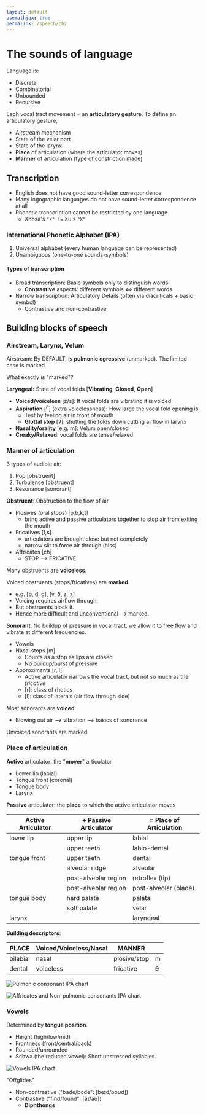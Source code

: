 ```yaml
---
layout: default
usemathjax: true
permalink: /speech/ch2
---
```


# The sounds of language

Language is:
- Discrete
- Combinatorial
- Unbounded
- Recursive

Each vocal tract movement = an **articulatory gesture**.
To define an articulatory gesture,

- Airstream mechanism
- State of the velar port
- State of the larynx
- **Place** of articulation (where the articulator moves)
- **Manner** of articulation (type of constriction made)

## Transcription

- English does not have good sound-letter correspondence
- Many logographic languages do not have sound-letter correspondence at all
- Phonetic transcription cannot be restricted by one language
  - Xhosa's `"X" !=` Xu's `"X"`

### International Phonetic Alphabet (IPA)

1. Universal alphabet (every human language can be represented)
2. Unambiguous (one-to-one sounds-symbols)

#### Types of transcription

- Broad transcription: Basic symbols only to distinguish words
  - **Contrastive** aspects: different symbols <=> different words
- Narrow transcription: Articulatory Details (often via diacriticals + basic symbol)
  - Contrastive and non-contrastive 

## Building blocks of speech

### Airstream, Larynx, Velum

Airstream: By DEFAULT, is **pulmonic egressive** (unmarked).
The limited case is marked

<div class="question">What exactly is "marked"?</div>

**Laryngeal:** State of vocal folds [**Vibrating**, **Closed**, **Open**]

- **Voiced/voiceless** [z/s]: If vocal folds are vibrating it is voiced.
- **Aspiration** [$^h$] (extra voicelessness): How large the vocal fold opening is
  - Test by feeling air in front of mouth
  - **Glottal stop** [ʔ]: shutting the folds down cutting airflow in larynx
- **Nasality/orality** [e.g. m]: Velum open/closed
- **Creaky/Relaxed**: vocal folds are tense/relaxed

### Manner of articulation

3 types of audible air:
1. Pop [obstruent]
2. Turbulence [obstruent]
3. Resonance [sonorant]

**Obstruent**: Obstruction to the flow of air

- Plosives (oral stops) [p,b,k,t]
  - bring active and passive articulators together to stop air from exiting the mouth
- Fricatives [f,s]
  - articulators are brought close but not completely
  - narrow slit to force air through (hiss)
- Affricates [ch]
  - STOP --> FRICATIVE

Many obstruents are **voiceless**.

Voiced obstruents (stops/fricatives) are **marked**.
- e.g. [b, d, g], [v, ð, z, ʒ]
- Voicing requires airflow through
- But obstruents block it.
- Hence more difficult and unconventional --> marked.

**Sonorant**: No buildup of pressure in vocal tract, we allow it to free flow and vibrate at different frequencies.

- Vowels
- Nasal stops [m]
  - Counts as a stop as lips are closed
  - No buildup/burst of pressure
- Approximants [r, l]:
  - Active articulator narrows the vocal tract, but not so much as the *fricative*
  - [r]: class of rhotics
  - [l]: class of laterals (air flow through side)

Most sonorants are **voiced**.
- Blowing out air --> vibration --> basics of sonorance

Unvoiced sonorants are marked

### Place of articulation

**Active** articulator: the "**mover**" articulator

- Lower lip (labial)
- Tongue front (coronal)
- Tongue body
- Larynx

**Passive** articulator: the **place** to which the active articulator moves


| **Active Articulator** | **+ Passive Articulator** | **= Place of Articulation** |
|------------------------|---------------------------|-----------------------------|
| lower lip              | upper lip                 | labial                      |
|                        | upper teeth               | labio-dental                |
| tongue front           | upper teeth               | dental                      |
|                        | alveolar ridge            | alveolar                    |
|                        | post-alveolar region      | retroflex (tip)             |
|                        | post-alveolar region      | post-alveolar (blade)       |
| tongue body            | hard palate               | palatal                     |
|                        | soft palate               | velar                       |
| larynx                 |                           | laryngeal                   |

**Building descriptors**: 

| PLACE | Voiced/Voiceless/Nasal | MANNER |  |
|-------|------------------------|--------|--|
| bilabial | nasal | plosive/stop | m |
| dental | voiceless | fricative | θ |


![Pulmonic consonant IPA chart](/notes-blog/assets/img/speech/ipa_pulmonic_consonants.png)

![Affricates and Non-pulmonic consonants IPA chart](/notes-blog/assets/img/speech/ipa_affricates_others.png)

### Vowels

Determined by **tongue position**.

- Height (high/low/mid)
- Frontness (front/central/back)
- Rounded/unrounded
- Schwa (the reduced vowel): Short unstressed syllables.

![Vowels IPA chart](/notes-blog/assets/img/speech/ipa_vowels.png)

"Offglides"
- Non-contrastive ("bade/bode": [beɪd/boʊd])
- Contrastive ("find/found": [aɪ/aʊ]) 
  - **Diphthongs**

